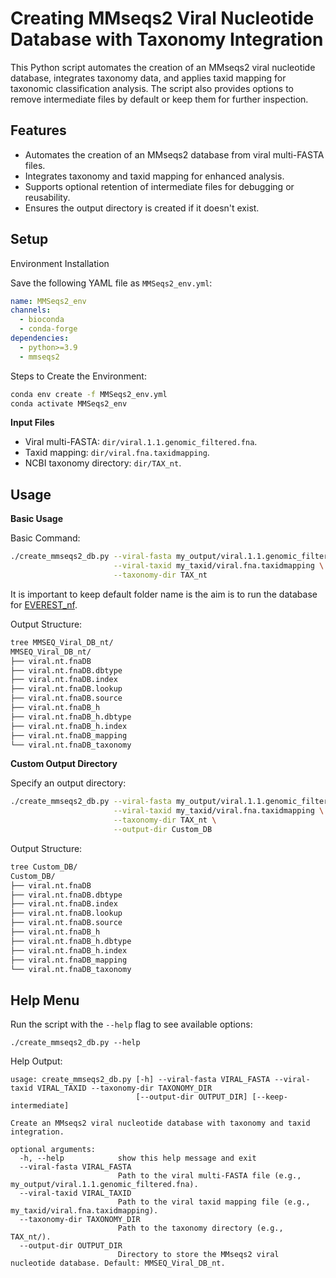 # Creating MMseqs2 Viral Nucleotide Database with Taxonomy Integration

This Python script automates the creation of an MMseqs2 viral nucleotide database, integrates taxonomy data, and applies taxid mapping for taxonomic classification analysis. The script also provides options to remove intermediate files by default or keep them for further inspection.

## Features

* Automates the creation of an MMseqs2 database from viral multi-FASTA files.
* Integrates taxonomy and taxid mapping for enhanced analysis.
* Supports optional retention of intermediate files for debugging or reusability.
* Ensures the output directory is created if it doesn't exist.

## Setup

Environment Installation

Save the following YAML file as `MMSeqs2_env.yml`:
```yaml
name: MMSeqs2_env
channels:
  - bioconda
  - conda-forge
dependencies:
  - python>=3.9
  - mmseqs2
```

Steps to Create the Environment:
```bash
conda env create -f MMSeqs2_env.yml
conda activate MMSeqs2_env
```

**Input Files**

* Viral multi-FASTA: `dir/viral.1.1.genomic_filtered.fna`.
* Taxid mapping: `dir/viral.fna.taxidmapping`.
* NCBI taxonomy directory: `dir/TAX_nt`.


## Usage

**Basic Usage**

Basic Command:
```bash
./create_mmseqs2_db.py --viral-fasta my_output/viral.1.1.genomic_filtered.fna \
                       --viral-taxid my_taxid/viral.fna.taxidmapping \
                       --taxonomy-dir TAX_nt
```
It is important to keep default folder name is the aim is to run the database for [EVEREST_nf](https://github.com/agudeloromero/everest_nf).

Output Structure:
```bash
tree MMSEQ_Viral_DB_nt/
MMSEQ_Viral_DB_nt/
├── viral.nt.fnaDB
├── viral.nt.fnaDB.dbtype
├── viral.nt.fnaDB.index
├── viral.nt.fnaDB.lookup
├── viral.nt.fnaDB.source
├── viral.nt.fnaDB_h
├── viral.nt.fnaDB_h.dbtype
├── viral.nt.fnaDB_h.index
├── viral.nt.fnaDB_mapping
└── viral.nt.fnaDB_taxonomy
```

**Custom Output Directory**

Specify an output directory:
```bash
./create_mmseqs2_db.py --viral-fasta my_output/viral.1.1.genomic_filtered.fna \
                       --viral-taxid my_taxid/viral.fna.taxidmapping \
                       --taxonomy-dir TAX_nt \
                       --output-dir Custom_DB
```

Output Structure:
```bash
tree Custom_DB/
Custom_DB/
├── viral.nt.fnaDB
├── viral.nt.fnaDB.dbtype
├── viral.nt.fnaDB.index
├── viral.nt.fnaDB.lookup
├── viral.nt.fnaDB.source
├── viral.nt.fnaDB_h
├── viral.nt.fnaDB_h.dbtype
├── viral.nt.fnaDB_h.index
├── viral.nt.fnaDB_mapping
└── viral.nt.fnaDB_taxonomy
```


## Help Menu

Run the script with the `--help` flag to see available options:
```
./create_mmseqs2_db.py --help
```

Help Output:
```plaintext
usage: create_mmseqs2_db.py [-h] --viral-fasta VIRAL_FASTA --viral-taxid VIRAL_TAXID --taxonomy-dir TAXONOMY_DIR
                            [--output-dir OUTPUT_DIR] [--keep-intermediate]

Create an MMseqs2 viral nucleotide database with taxonomy and taxid integration.

optional arguments:
  -h, --help            show this help message and exit
  --viral-fasta VIRAL_FASTA
                        Path to the viral multi-FASTA file (e.g., my_output/viral.1.1.genomic_filtered.fna).
  --viral-taxid VIRAL_TAXID
                        Path to the viral taxid mapping file (e.g., my_taxid/viral.fna.taxidmapping).
  --taxonomy-dir TAXONOMY_DIR
                        Path to the taxonomy directory (e.g., TAX_nt/).
  --output-dir OUTPUT_DIR
                        Directory to store the MMseqs2 viral nucleotide database. Default: MMSEQ_Viral_DB_nt.
```


